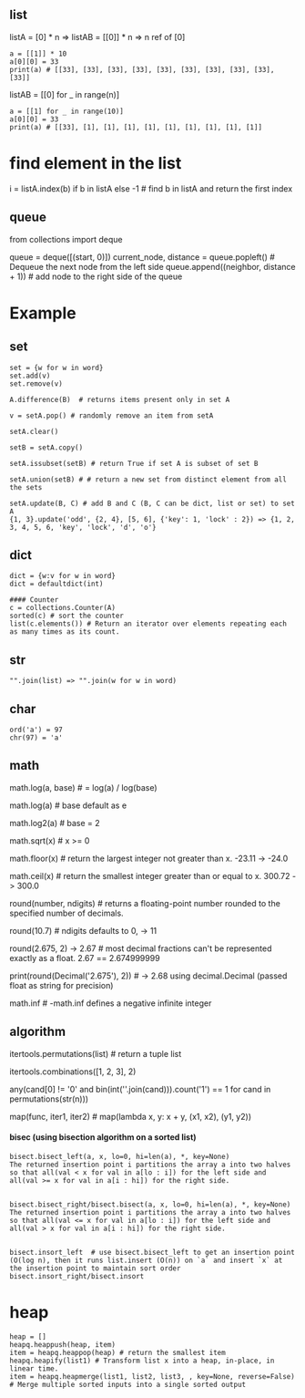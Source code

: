 ## list
listA = [0] * n   => 
listAB = [[0]] * n  =>  n ref of [0]
```
a = [[1]] * 10
a[0][0] = 33
print(a) # [[33], [33], [33], [33], [33], [33], [33], [33], [33], [33]]
```

listAB = [[0] for _ in range(n)]
```
a = [[1] for _ in range(10)]
a[0][0] = 33
print(a) # [[33], [1], [1], [1], [1], [1], [1], [1], [1], [1]]
```

# find element in the list
i = listA.index(b) if b in listA else -1 # find b in listA and return the first index

## queue

from collections import deque

queue = deque([(start, 0)])
current_node, distance = queue.popleft()  # Dequeue the next node from the left side
queue.append((neighbor, distance + 1))   # add node to the right side of the queue


# Example 

## set
```
set = {w for w in word}
set.add(v)
set.remove(v)

A.difference(B)  # returns items present only in set A

v = setA.pop() # randomly remove an item from setA

setA.clear()

setB = setA.copy()

setA.issubset(setB) # return True if set A is subset of set B

setA.union(setB) # # return a new set from distinct element from all the sets

setA.update(B, C) # add B and C (B, C can be dict, list or set) to set A
{1, 3}.update('odd', {2, 4}, [5, 6], {'key': 1, 'lock' : 2}) => {1, 2, 3, 4, 5, 6, 'key', 'lock', 'd', 'o'}

```


## dict
```
dict = {w:v for w in word}
dict = defaultdict(int)

#### Counter
c = collections.Counter(A)
sorted(c) # sort the counter
list(c.elements()) # Return an iterator over elements repeating each as many times as its count. 
```

## str
```
"".join(list) => "".join(w for w in word)
```

## char
```
ord('a') = 97
chr(97) = 'a'
```

## math

math.log(a, base) # = log(a) / log(base)

math.log(a) # base default as e

math.log2(a) # base = 2

math.sqrt(x) # x >= 0

math.floor(x) # return the largest integer not greater than x.           -23.11 ->  -24.0

math.ceil(x) # return the smallest integer greater than or equal to x.   300.72 -> 300.0

round(number, ndigits) # returns a floating-point number rounded to the specified number of decimals.

round(10.7) # ndigits defaults to 0, -> 11

round(2.675, 2) -> 2.67   # most decimal fractions can't be represented exactly as a float.  2.67 == 2.674999999

print(round(Decimal('2.675'), 2))  # -> 2.68 using decimal.Decimal (passed float as string for precision)

math.inf # -math.inf defines a negative infinite integer

## algorithm
itertools.permutations(list) # return a tuple list

itertools.combinations([1, 2, 3], 2) 

any(cand[0] != '0' and bin(int(''.join(cand))).count('1') == 1 for cand in permutations(str(n)))

map(func, iter1, iter2) # map(lambda x, y: x + y, (x1, x2), (y1, y2))

#### bisec (using bisection algorithm on a sorted list)
```
bisect.bisect_left(a, x, lo=0, hi=len(a), *, key=None)
The returned insertion point i partitions the array a into two halves so that all(val < x for val in a[lo : i]) for the left side and all(val >= x for val in a[i : hi]) for the right side.


bisect.bisect_right/bisect.bisect(a, x, lo=0, hi=len(a), *, key=None)
The returned insertion point i partitions the array a into two halves so that all(val <= x for val in a[lo : i]) for the left side and all(val > x for val in a[i : hi]) for the right side.


bisect.insort_left  # use bisect.bisect_left to get an insertion point (O(log n), then it runs list.insert (O(n)) on `a` and insert `x` at the insertion point to maintain sort order
bisect.insort_right/bisect.insort
```

# heap
```
heap = []
heapq.heappush(heap, item)
item = heapq.heappop(heap) # return the smallest item
heapq.heapify(list1) # Transform list x into a heap, in-place, in linear time.
item = heapq.heapmerge(list1, list2, list3, , key=None, reverse=False) # Merge multiple sorted inputs into a single sorted output
```
